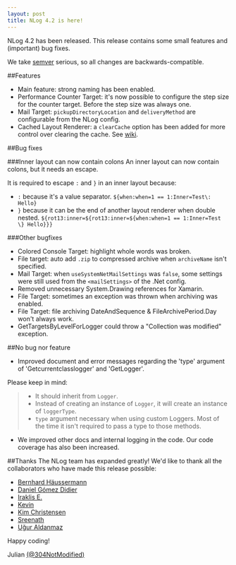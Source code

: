 ```yaml
---
layout: post
title: NLog 4.2 is here!
---
```


NLog 4.2 has been released. This release contains some small features and (important) bug fixes.

We take [semver](http://semver.org/) serious, so all changes are backwards-compatible. 

##Features
- Main feature: strong naming has been enabled. 
- Performance Counter Target: it's now possible to configure the step size for the counter target. Before the step size was always one.
- Mail Target: `pickupDirectoryLocation` and `deliveryMethod` are configurable from the NLog config.
- Cached Layout Renderer: a `clearCache` option has been added for more control over clearing the cache. See [wiki](https://github.com/NLog/NLog/wiki/Cached-Layout-Renderer). 


##Bug fixes

###Inner layout can now contain colons
An inner layout can now contain colons, but it needs an escape.

It is required to escape `:` and `}` in an inner layout because: 

- `:` because it's a value separator. `${when:when=1 == 1:Inner=Test\: Hello}`
- `}` because it can be the end of another layout renderer when double nested.  `${rot13:inner=${rot13:inner=${when:when=1 == 1:Inner=Test \} Hello}}}`


###Other bugfixes
- Colored Console Target: highlight whole words was broken.
- File target: auto add `.zip` to compressed archive  when `archiveName` isn't specified. 
- Mail Target: when `useSystemNetMailSettings` was `false`, some settings were still used from the `<mailSettings>` of the .Net config.
- Removed unnecessary System.Drawing references for Xamarin.
- File Target: sometimes an exception was thrown when archiving was enabled.
- File Target: file archiving DateAndSequence & FileArchivePeriod.Day won't always work.
- GetTargetsByLevelForLogger could throw a "Collection was modified" exception. 


##No bug nor feature 

- Improved document and error messages regarding the 'type' argument of 'Getcurrentclasslogger' and 'GetLogger'. 

Please keep in mind:

>  - It should inherit from `Logger`.
>  - Instead of creating an instance of `Logger`, it will create an instance of `loggerType`.
>  - `type` argument necessary when using custom Loggers. Most of the time it isn't required to pass a type to those methods.

- We improved other docs and internal logging in the code. Our code coverage has also been increased.

##Thanks
The NLog team has expanded greatly! We'd like to thank all the collaborators who have made this release possible:

- [Bernhard Häussermann](https://github.com/bhaeussermann)
- [Daniel Gómez Didier](https://github.com/dnlgmzddr)
- [Iraklis E.](https://github.com/ie-zero)
- [Kevin](https://github.com/kevindaub)
- [Kim Christensen](https://github.com/Xharze)
- [Sreenath](https://github.com/Page-Not-Found)
- [Uğur Aldanmaz](https://github.com/BrutalCode)

Happy coding!

Julian [(@304NotModified)](https://github.com/304NotModified)

